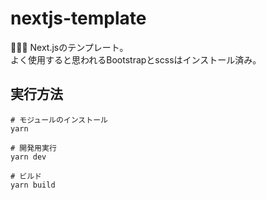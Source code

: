 # nextjs-template

🌰🌰🌰 Next.jsのテンプレート。  
よく使用すると思われるBootstrapとscssはインストール済み。  

## 実行方法

```shell
# モジュールのインストール
yarn

# 開発用実行
yarn dev

# ビルド
yarn build
```
